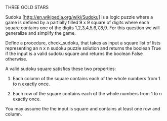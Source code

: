  THREE GOLD STARS

 Sudoku [http://en.wikipedia.org/wiki/Sudoku]
 is a logic puzzle where a game
 is defined by a partially filled
 9 x 9 square of digits where each square
 contains one of the digits 1,2,3,4,5,6,7,8,9.
 For this question we will generalize
 and simplify the game.

 Define a procedure, check_sudoku,
 that takes as input a square list
 of lists representing an n x n
 sudoku puzzle solution and returns the boolean
 True if the input is a valid
 sudoku square and returns the boolean False
 otherwise.

 A valid sudoku square satisfies these
 two properties:

   1. Each column of the square contains
       each of the whole numbers from 1 to n exactly once.

   2. Each row of the square contains each
       of the whole numbers from 1 to n exactly once.

 You may assume the the input is square and contains at
 least one row and column.

